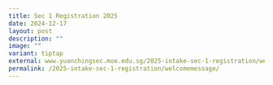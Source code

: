 ```yaml
---
title: Sec 1 Registration 2025
date: 2024-12-17
layout: post
description: ""
image: ""
variant: tiptap
external: www.yuanchingsec.moe.edu.sg/2025-intake-sec-1-registration/welcomemessage/
permalink: /2025-intake-sec-1-registration/welcomemessage/
---
```

